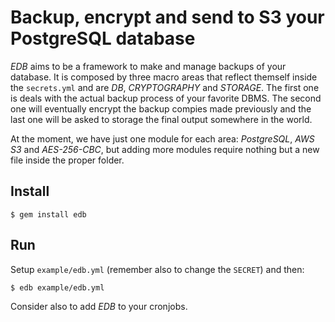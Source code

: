 # Backup, encrypt and send to S3 your PostgreSQL database

*EDB* aims to be a framework to make and manage backups of your database.
It is composed by three macro areas that reflect themself inside the `secrets.yml` and are *DB*, *CRYPTOGRAPHY* and *STORAGE*.
The first one is deals with the actual backup process of your favorite DBMS. The second one will eventually encrypt the backup compies made previously and the last one will be asked to storage the final output somewhere in the world.

At the moment, we have just one module for each area: *PostgreSQL*, *AWS S3* and *AES-256-CBC*, but adding more modules require nothing but a new file inside the proper folder.

## Install
`$ gem install edb`

## Run
Setup `example/edb.yml` (remember also to change the `SECRET`) and then:

`$ edb example/edb.yml`  

Consider also to add *EDB* to your cronjobs.
